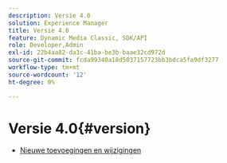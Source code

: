 ```yaml
---
description: Versie 4.0
solution: Experience Manager
title: Versie 4.0
feature: Dynamic Media Classic, SDK/API
role: Developer,Admin
exl-id: 22b4aa82-da3c-41ba-be3b-baae32cd972d
source-git-commit: fcda99340a18d5037157723bb3bdca5fa9df3277
workflow-type: tm+mt
source-wordcount: '12'
ht-degree: 0%

---
```


# Versie 4.0{#version}

* [Nieuwe toevoegingen en wijzigingen](r-4-0-new.md)
